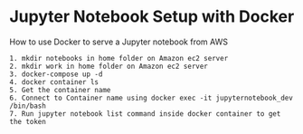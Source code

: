 # Jupyter Notebook Setup with Docker

How to use Docker to serve a Jupyter notebook from AWS
```
1. mkdir notebooks in home folder on Amazon ec2 server
2. mkdir work in home folder on Amazon ec2 server
3. docker-compose up -d
4. docker container ls
5. Get the container name
6. Connect to Container name using docker exec -it jupyternotebook_dev /bin/bash
7. Run jupyter notebook list command inside docker container to get the token
```
